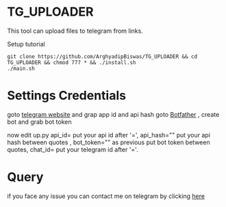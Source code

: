 # TG_UPLOADER
This tool can upload files to telegram from links.

Setup tutorial 
```
git clone https://github.com/ArghyadipBiswas/TG_UPLOADER && cd TG_UPLOADER && chmod 777 * && ./install.sh
./main.sh
```
# Settings Credentials
goto <a href=https://my.telegram.org/>telegram website</a> and grap app id and api hash
goto <a href=https://t.me/BotFather>Botfather</a> , create bot and grab bot token

now edit up.py api_id= put your api id after '=',
api_hash="" put your api hash between quotes ,
bot_token="" as previous put bot token between quotes,
chat_id= put your telegram id after '='.


# Query
if you face any issue you can contact me on telegram by clicking <a href=https://t.me/IamRooot>here</a> 
